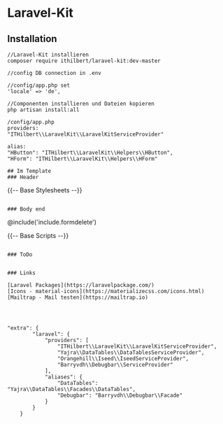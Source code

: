 # Laravel-Kit

## Installation
```
//Laravel-Kit installieren
composer require ithilbert/laravel-kit:dev-master

//config DB connection in .env

//config/app.php set
'locale' => 'de',

//Componenten installieren und Dateien kopieren
php artisan install:all

/config/app.php
providers:
"ITHilbert\\LaravelKit\\LaravelKitServiceProvider"

alias:
"HButton": "ITHilbert\\LaravelKit\\Helpers\\HButton",
"HForm": "ITHilbert\\LaravelKit\\Helpers\\HForm"

## Im Template
### Header
```
{{-- Base Stylesheets --}}
    <link rel="stylesheet" href="{{ asset('css/app.css') }}">
    <link rel="stylesheet" href="{{ asset('vendor/vue/vuecomponents.css') }}">

```

### Body end
```
<!-- Wichtig zum löschen von Daten -->
@include('include.formdelete')

{{-- Base Scripts --}}
    <script src="{{ asset('js/app.js') }}"></script>
    <script src="{{ asset('vendor/laravelkit/jquery-ui.min.js') }}"></script>
    <script src="{{ asset('vendor/vue/vuecomponents.js') }}"></script>
    <script src="{{ asset('vendor/laravelkit/datatables.min.js') }}"></script>
    <script src="{{ asset('vendor/laravelkit/myFunctions.js') }}"></script>
```

### ToDo


### Links

[Laravel Packages](https://laravelpackage.com/) 
[Icons - material-icons](https://materializecss.com/icons.html) 
[Mailtrap - Mail testen](https://mailtrap.io) 




"extra": {
        "laravel": {
            "providers": [
                "ITHilbert\\LaravelKit\\LaravelKitServiceProvider",
                "Yajra\\DataTables\\DataTablesServiceProvider",
                "Orangehill\\Iseed\\IseedServiceProvider",
                "Barryvdh\\Debugbar\\ServiceProvider"
            ],
            "aliases": {
                "DataTables": "Yajra\\DataTables\\Facades\\DataTables",
                "Debugbar": "Barryvdh\\Debugbar\\Facade"
            }
        }
    }
